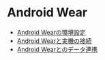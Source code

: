# Android Wear

* [Android Wearの環境設定](wear02.md) 
* [Android Wearと実機の接続](wear03.md) 
* [Android Wearとのデータ連携](wear04.md)